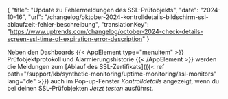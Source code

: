 {
  "title": "Update zu Fehlermeldungen des SSL-Prüfobjekts",
  "date": "2024-10-16",
  "url": "/changelog/oktober-2024-kontrolldetails-bildschirm-ssl-ablaufzeit-fehler-beschreibung",
  "translationKey": "https://www.uptrends.com/changelog/october-2024-check-details-screen-ssl-time-of-expiration-error-description"
}



Neben den Dashboards {{< AppElement type="menuitem" >}} Prüfobjektprotokoll und Alarmierungshistorie {{< /AppElement >}} werden die Meldungen zum [Ablauf des SSL-Zertifikats]({{< ref path="/support/kb/synthetic-monitoring/uptime-monitoring/ssl-monitors" lang="de" >}}) auch im Pop-up-Fenster *Kontrolldetails* angezeigt, wenn du bei deinen SSL-Prüfobjekten *Jetzt testen* ausführst.